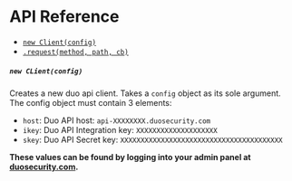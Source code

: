 # API Reference

- [`new Client(config)`](#new-clientconfig)
- [`.request(method, path, cb)`](#requestmethod-path-cb)

##### `new CLient(config)`
Creates a new duo api client. Takes a `config` object as its sole argument. The config object must contain 3 elements:
- `host`: Duo API host: `api-XXXXXXXX.duosecurity.com`
- `ikey`: Duo API Integration key: `XXXXXXXXXXXXXXXXXXXX`
- `skey`: Duo API Secret key: `XXXXXXXXXXXXXXXXXXXXXXXXXXXXXXXXXXXXXXXX`

**These values can be found by logging into your admin panel at [duosecurity.com](https://duosecurity.com).**

